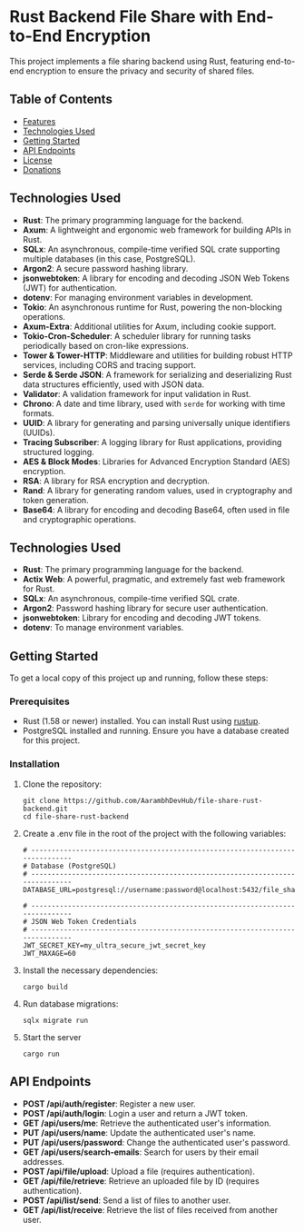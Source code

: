 # Rust Backend File Share with End-to-End Encryption


This project implements a file sharing backend using Rust, featuring end-to-end encryption to ensure the privacy and security of shared files.

## Table of Contents

- [Features](#features)
- [Technologies Used](#technologies-used)
- [Getting Started](#getting-started)
- [API Endpoints](#api-endpoints)
- [License](#license)
- [Donations](#donations)

## Technologies Used

   - **Rust**: The primary programming language for the backend.
   - **Axum**: A lightweight and ergonomic web framework for building APIs in Rust.
   - **SQLx**: An asynchronous, compile-time verified SQL crate supporting multiple databases (in this case, PostgreSQL).
   - **Argon2**: A secure password hashing library.
   - **jsonwebtoken**: A library for encoding and decoding JSON Web Tokens (JWT) for authentication.
   - **dotenv**: For managing environment variables in development.
   - **Tokio**: An asynchronous runtime for Rust, powering the non-blocking operations.
   - **Axum-Extra**: Additional utilities for Axum, including cookie support.
   - **Tokio-Cron-Scheduler**: A scheduler library for running tasks periodically based on cron-like expressions.
   - **Tower & Tower-HTTP**: Middleware and utilities for building robust HTTP services, including CORS and tracing support.
   - **Serde & Serde JSON**: A framework for serializing and deserializing Rust data structures efficiently, used with JSON data.
   - **Validator**: A validation framework for input validation in Rust.
   - **Chrono**: A date and time library, used with `serde` for working with time formats.
   - **UUID**: A library for generating and parsing universally unique identifiers (UUIDs).
   - **Tracing Subscriber**: A logging library for Rust applications, providing structured logging.
   - **AES & Block Modes**: Libraries for Advanced Encryption Standard (AES) encryption.
   - **RSA**: A library for RSA encryption and decryption.
   - **Rand**: A library for generating random values, used in cryptography and token generation.
   - **Base64**: A library for encoding and decoding Base64, often used in file and cryptographic operations.

## Technologies Used

- **Rust**: The primary programming language for the backend.
- **Actix Web**: A powerful, pragmatic, and extremely fast web framework for Rust.
- **SQLx**: An asynchronous, compile-time verified SQL crate.
- **Argon2**: Password hashing library for secure user authentication.
- **jsonwebtoken**: Library for encoding and decoding JWT tokens.
- **dotenv**: To manage environment variables.

## Getting Started

To get a local copy of this project up and running, follow these steps:

### Prerequisites

- Rust (1.58 or newer) installed. You can install Rust using [rustup](https://rustup.rs/).
- PostgreSQL installed and running. Ensure you have a database created for this project.

### Installation

1. Clone the repository:

   ```
   git clone https://github.com/AarambhDevHub/file-share-rust-backend.git
   cd file-share-rust-backend
   ```
2. Create a .env file in the root of the project with the following variables:

    ```
    # -----------------------------------------------------------------------------
    # Database (PostgreSQL)
    # -----------------------------------------------------------------------------
    DATABASE_URL=postgresql://username:password@localhost:5432/file_share_tutorial 

    # -----------------------------------------------------------------------------
    # JSON Web Token Credentials
    # -----------------------------------------------------------------------------
    JWT_SECRET_KEY=my_ultra_secure_jwt_secret_key
    JWT_MAXAGE=60
    ```

3. Install the necessary dependencies:

    ```
    cargo build
    ```

4. Run database migrations:

    ```
    sqlx migrate run
    ```

5. Start the server

    ```
    cargo run
    ```

## API Endpoints

- **POST /api/auth/register**: Register a new user.
- **POST /api/auth/login**: Login a user and return a JWT token.
- **GET /api/users/me**: Retrieve the authenticated user's information.
- **PUT /api/users/name**: Update the authenticated user's name.
- **PUT /api/users/password**: Change the authenticated user's password.
- **GET /api/users/search-emails**: Search for users by their email addresses.
- **POST /api/file/upload**: Upload a file (requires authentication).
- **GET /api/file/retrieve**: Retrieve an uploaded file by ID (requires authentication).
- **POST /api/list/send**: Send a list of files to another user.
- **GET /api/list/receive**: Retrieve the list of files received from another user.
